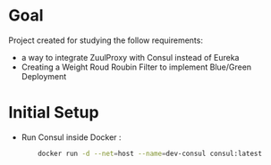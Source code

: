 # Goal
Project created for studying the follow requirements:
 - a way to integrate ZuulProxy with Consul instead of Eureka
 - Creating a Weight Roud Roubin Filter to implement Blue/Green Deployment

# Initial Setup

  - Run Consul inside Docker :
    ```sh
        docker run -d --net=host --name=dev-consul consul:latest
    ```